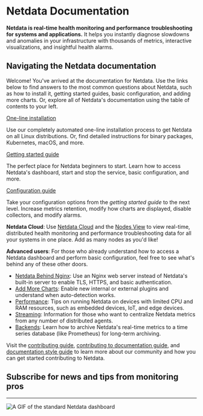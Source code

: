 # Netdata Documentation

**Netdata is real-time health monitoring and performance troubleshooting for systems and applications.** It helps you instantly diagnose slowdowns and anomalies in your infrastructure with thousands of metrics, interactive visualizations, and insightful health alarms.

## Navigating the Netdata documentation

Welcome! You've arrived at the documentation for Netdata. Use the links below to find answers to the most common questions about Netdata, such as how to install it, getting started guides, basic configuration, and adding more charts. Or, explore all of Netdata's documentation using the table of contents to your left.

<div class="homepage-nav">

  <div class="nav-install">
    <a class="nav-button" href="packaging/installer/#one-line-installation">One-line installation</a>
    <p>Use our completely automated one-line installation process to get Netdata on all Linux distributions. Or, find detailed instructions for binary packages, Kubernetes, macOS, and more.</p>

  </div>
  <div class="nav-getting-started">
    <a class="nav-button" href="docs/getting-started/">Getting started guide</a>
    <p>The perfect place for Netdata beginners to start. Learn how to access Netdata's dashboard, start and stop the service, basic configuration, and more.</p>

  </div>
  <div class="nav-configuration">
    <a class="nav-button" href="docs/configuration-guide/">Configuration guide</a>
    <p>Take your configuration options from the <em>getting started guide</em> to the next level. Increase metrics retention, modify how charts are displayed, disable collectors, and modify alarms.</p>
  </div>

</div>

**Netdata Cloud**: Use [Netdata Cloud](docs/netdata-cloud/) and the [Nodes View](docs/netdata-cloud/nodes-view.md) to view real-time, distributed health monitoring and performance troubleshooting data for all your systems in one place. Add as many nodes as you'd like!

**Advanced users**: For those who already understand how to access a Netdata dashboard and perform basic configuration, feel free to see what's behind any of these other doors.

-   [Netdata Behind Nginx](docs/Running-behind-nginx.md): Use an Nginx web server instead of Netdata's built-in server to enable TLS, HTTPS, and basic authentication.
-   [Add More Charts](docs/Add-more-charts-to-netdata.md): Enable new internal or external plugins and understand when auto-detection works.
-   [Performance](docs/Performance.md): Tips on running Netdata on devices with limited CPU and RAM resources, such as embedded devices, IoT, and edge devices.
-   [Streaming](streaming/): Information for those who want to centralize Netdata metrics from any number of distributed agents.
-   [Backends](backends/): Learn how to archive Netdata's real-time metrics to a time series database (like Prometheus) for long-term archiving.

Visit the [contributing guide](CONTRIBUTING.md), [contributing to documentation guide](docs/contributing/contributing-documentation.md), and [documentation style guide](docs/contributing/style-guide.md) to learn more about our community and how you can get started contributing to Netdata.

## Subscribe for news and tips from monitoring pros

<script charset="utf-8" type="text/javascript" src="//js.hsforms.net/forms/shell.js"></script>

<script>
  hbspt.forms.create({
    portalId: "4567453",
    formId: "6a20deb5-a1e6-4312-9c4d-f6862f947fe0"
});
</script>

---

![A GIF of the standard Netdata dashboard](https://user-images.githubusercontent.com/2662304/48346998-96cf3180-e685-11e8-9f4e-059d23aa3aa5.gif)
